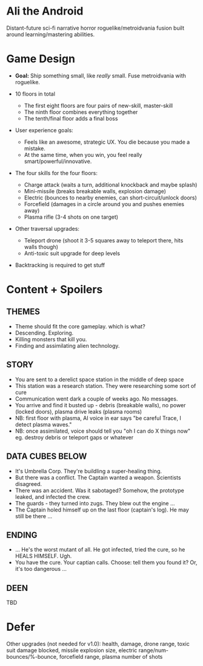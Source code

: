 # Ali the Android

Distant-future sci-fi narrative horror roguelike/metroidvania fusion built around learning/mastering abilities.

# Game Design

- **Goal:** Ship something small, like *really* small. Fuse metroidvania with roguelike.

- 10 floors in total
	- The first eight floors are four pairs of new-skill, master-skill
	- The ninth floor combines everything together
	- The tenth/final floor adds a final boss
- User experience goals:
  - Feels like an awesome, strategic UX. You die because you made a mistake.
  - At the same time, when you win, you feel really smart/powerful/innovative.
- The four skills for the four floors:
	- Charge attack (waits a turn, additional knockback and maybe splash)
	- Mini-missile (breaks breakable walls, explosion damage)
	- Electric (bounces to nearby enemies, can short-circuit/unlock doors)
	- Forcefield (damages in a circle around you and pushes enemies away)
	- Plasma rifle (3-4 shots on one target)
- Other traversal upgrades:
	- Teleport drone (shoot it 3-5 squares away to teleport there, hits walls though)
	- Anti-toxic suit upgrade for deep levels
- Backtracking is required to get stuff

# Content + Spoilers

## THEMES
- Theme should fit the core gameplay. which is what?
- Descending. Exploring.
- Killing monsters that kill you.
- Finding and assimilating alien technology.

## STORY
- You are sent to a derelict space station in the middle of deep space
- This station was a research station. They were researching some sort of cure
- Communication went dark a couple of weeks ago. No messages.
- You arrive and find it busted up - debris (breakable walls), no power (locked doors), plasma drive leaks (plasma rooms)
- NB: first floor with plasma, AI voice in ear says "be careful Trace, I detect plasma waves."
- NB: once assimilated, voice should tell you "oh I can do X things now" eg. destroy debris or teleport gaps or whatever

## DATA CUBES BELOW
- It's Umbrella Corp. They're buildling a super-healing thing.
- But there was a conflict. The Captain wanted a weapon. Scientists disagreed.
- There was an accident. Was it sabotaged? Somehow, the prototype leaked, and infected the crew.
- The guards - they turned into zugs. They blew out the engine ...
- The Captain holed himself up on the last floor (captain's log). He may still be there ...

## ENDING
- ... He's the worst mutant of all. He got infected, tried the cure, so he HEALS HIMSELF. Ugh.
- You have the cure. Your captian calls. Choose: tell them you found it? Or, it's too dangerous ...

## DEEN

TBD

# Defer

Other upgrades (not needed for v1.0): health, damage, drone range, toxic suit damage blocked, missile explosion size, electric range/num-bounces/%-bounce, forcefield range, plasma number of shots
